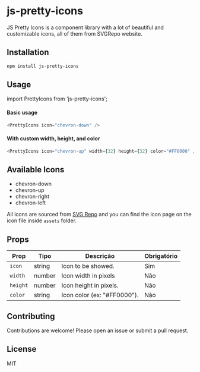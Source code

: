 # js-pretty-icons

JS Pretty Icons is a component library with a lot of beautiful and customizable icons, all of them from SVGRepo website.

## Installation

```bash
npm install js-pretty-icons
```

## Usage

import PrettyIcons from 'js-pretty-icons';

#### Basic usage

```typescript
<PrettyIcons icon="chevron-down" />
```

#### With custom width, height, and color

```typescript
<PrettyIcons icon="chevron-up" width={32} height={32} color="#FF0000" />
```

## Available Icons

- chevron-down
- chevron-up
- chevron-right
- chevron-left

All icons are sourced from [SVG Repo](https://www.svgrepo.com/) and you can find the icon page on the icon file inside `assets` folder.

## Props

| Prop     | Tipo   | Descrição                   | Obrigatório |
| -------- | ------ | --------------------------- | ----------- |
| `icon`   | string | Icon to be showed.          | Sim         |
| `width`  | number | Icon width in pixels        | Não         |
| `height` | number | Icon height in pixels.      | Não         |
| `color`  | string | Icon color (ex: "#FF0000"). | Não         |

## Contributing

Contributions are welcome! Please open an issue or submit a pull request.

## License

MIT
